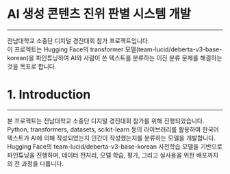 # AI 생성 콘텐츠 진위 판별 시스템 개발
---
전남대학교 소중단 디지털 경진대회 참가 프로젝트입니다.  
이 프로젝트는 Hugging Face의 transformer 모델(team-lucid/deberta-v3-base-korean)을 파인튜닝하여 AI와 사람이 쓴 텍스트를 분류하는 이진 분류 문제를 해결하는 것을 목표로 합니다.

# 1. Introduction
---
본 프로젝트는 전남대학교 소중단 디지털 경진대회 참가를 위해 진행되었습니다. Python, transformers, datasets, scikit-learn 등의 라이브러리를 활용하여 한국어 텍스트가 AI에 의해 작성되었는지 인간이 작성했는지를 분류하는 모델을 개발합니다. Hugging Face의 team-lucid/deberta-v3-base-korean 사전학습 모델을 기반으로 파인튜닝을 진행하며, 데이터 전처리, 모델 학습, 평가, 그리고 실사용을 위한 배포까지의 전 과정을 다룹니다.

